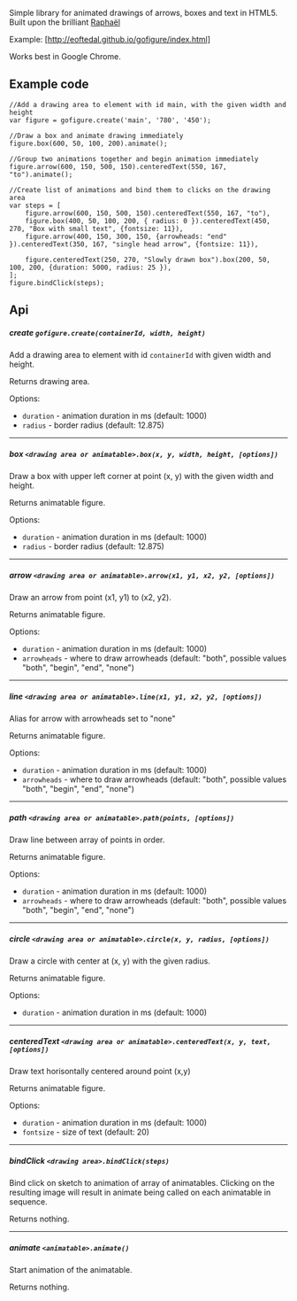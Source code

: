 Simple library for animated drawings of arrows, boxes and text in HTML5. Built upon the brilliant [Raphaël](http://raphaeljs.com/)

Example: [http://eoftedal.github.io/gofigure/index.html]

Works best in Google Chrome.

Example code
------------

    //Add a drawing area to element with id main, with the given width and height
    var figure = gofigure.create('main', '780', '450'); 
    
    //Draw a box and animate drawing immediately
    figure.box(600, 50, 100, 200).animate();
    
    //Group two animations together and begin animation immediately
    figure.arrow(600, 150, 500, 150).centeredText(550, 167, "to").animate();

    //Create list of animations and bind them to clicks on the drawing area
    var steps = [
        figure.arrow(600, 150, 500, 150).centeredText(550, 167, "to"),
        figure.box(400, 50, 100, 200, { radius: 0 }).centeredText(450, 270, "Box with small text", {fontsize: 11}),
        figure.arrow(400, 150, 300, 150, {arrowheads: "end" }).centeredText(350, 167, "single head arrow", {fontsize: 11}),

        figure.centeredText(250, 270, "Slowly drawn box").box(200, 50, 100, 200, {duration: 5000, radius: 25 }),
    ];
    figure.bindClick(steps);


Api
---

##### **create** `gofigure.create(containerId, width, height)`
Add a drawing area to element with id `containerId` with given width and height.

Returns drawing area.

Options:

* `duration` - animation duration in ms (default: 1000)
* `radius` - border radius (default: 12.875)


- - -

##### **box** `<drawing area or animatable>.box(x, y, width, height, [options])`
Draw a box with upper left corner at point (x, y) with the given width and height.

Returns animatable figure.

Options:

* `duration` - animation duration in ms (default: 1000)
* `radius` - border radius (default: 12.875)

- - -

##### **arrow** `<drawing area or animatable>.arrow(x1, y1, x2, y2, [options])`
Draw an arrow from point (x1, y1) to (x2, y2).

Returns animatable figure.

Options:

* `duration` - animation duration in ms (default: 1000)
* `arrowheads` - where to draw arrowheads (default: "both", possible values "both", "begin", "end", "none")

- - -

##### **line** `<drawing area or animatable>.line(x1, y1, x2, y2, [options])`
Alias for arrow with arrowheads set to "none"

Returns animatable figure.

Options:

* `duration` - animation duration in ms (default: 1000)
* `arrowheads` - where to draw arrowheads (default: "both", possible values "both", "begin", "end", "none")

- - -

##### **path** `<drawing area or animatable>.path(points, [options])`
Draw line between array of points in order.

Returns animatable figure.

Options:

* `duration` - animation duration in ms (default: 1000)
* `arrowheads` - where to draw arrowheads (default: "both", possible values "both", "begin", "end", "none")

- - -


##### **circle** `<drawing area or animatable>.circle(x, y, radius, [options])`
Draw a circle with center at (x, y) with the given radius.

Returns animatable figure.

Options:

* `duration` - animation duration in ms (default: 1000)

- - -

##### **centeredText** `<drawing area or animatable>.centeredText(x, y, text, [options])`
Draw text horisontally centered around point (x,y)

Returns animatable figure.

Options:

* `duration` - animation duration in ms (default: 1000)
* `fontsize` - size of text (default: 20)

- - -

##### **bindClick** `<drawing area>.bindClick(steps)`
Bind click on sketch to animation of array of animatables. Clicking on the resulting image will result in animate being
called on each animatable in sequence.

Returns nothing.

- - -

##### **animate** `<animatable>.animate()`
Start animation of the animatable.

Returns nothing.


